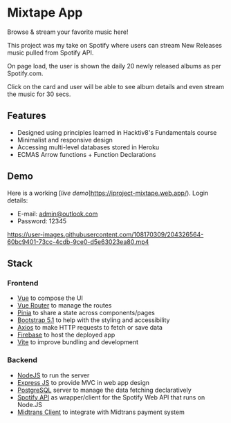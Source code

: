 # Mixtape App

Browse & stream your favorite music here!

This project was my take on Spotify where users can stream New Releases music pulled from Spotify API.

On page load, the user is shown the daily 20 newly released albums as per Spotify.com.

Click on the card and user will be able to see album details and even stream the music for 30 secs.

## Features
* Designed using principles learned in Hacktiv8's Fundamentals course
* Minimalist and responsive design
* Accessing multi-level databases stored in Heroku
* ECMAS Arrow functions + Function Declarations

## Demo

Here is a working [_live demo_]https://iproject-mixtape.web.app/). 
Login details:
- E-mail: admin@outlook.com
- Password: 12345

https://user-images.githubusercontent.com/108170309/204326564-60bc9401-73cc-4cdb-9ce0-d5e63023ea80.mp4

## Stack
<a name="stack"></a>

### Frontend
* [Vue](https://vuejs.org/) to compose the UI
* [Vue Router](https://router.vuejs.org/) to manage the routes
* [Pinia](https://pinia.vuejs.org/) to share a state across components/pages
* [Bootstrap 5.1](https://getbootstrap.com/docs/5.1/getting-started/introduction/) to help with the styling and accessibility
* [Axios](https://axios-http.com/) to make HTTP requests to fetch or save data
* [Firebase](https://firebase.google.com/) to host the deployed app
* [Vite](https://vitejs.dev/) to improve bundling and development

### Backend
* [NodeJS](https://nodejs.org/en/) to run the server
* [Express JS](https://expressjs.com/) to provide MVC in web app design
* [PostgreSQL](https://www.postgresql.org/) server to manage the data fetching declaratively
* [Spotify API](https://www.npmjs.com/package/spotify-web-api-node) as wrapper/client for the Spotify Web API that runs on Node.JS 
* [Midtrans Client](https://docs.midtrans.com/en/snap/overview) to integrate with Midtrans payment system
